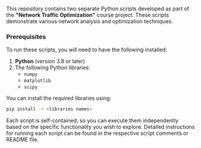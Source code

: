 This repository contains two separate Python scripts developed as part of the **"Network Traffic Optimization"** course project. These scripts demonstrate various network analysis and optimization techniques.  

### Prerequisites  
To run these scripts, you will need to have the following installed:  
1. **Python** (version 3.8 or later)  
2. The following Python libraries:
   - `numpy`
   - `matplotlib`
   - `scipy` 

You can install the required libraries using:  
```bash
pip install -r <libraries names>
```  

Each script is self-contained, so you can execute them independently based on the specific functionality you wish to explore. Detailed instructions for running each script can be found in the respective script comments or README file.  
